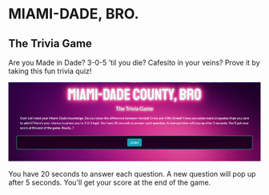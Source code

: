 # MIAMI-DADE, BRO.
## The Trivia Game

Are you Made in Dade? 3-0-5 'til you die? Cafesito in your veins? Prove it by taking this fun trivia quiz!

![Image of Miami-Dade, Bro](https://raw.githubusercontent.com/bessygmartinez/TriviaGame/master/assets/images/MiamiDadeBro_ReadMe.jpg)

You have 20 seconds to answer each question. A new question will pop up after 5 seconds. You'll get your score at the end of the game.
